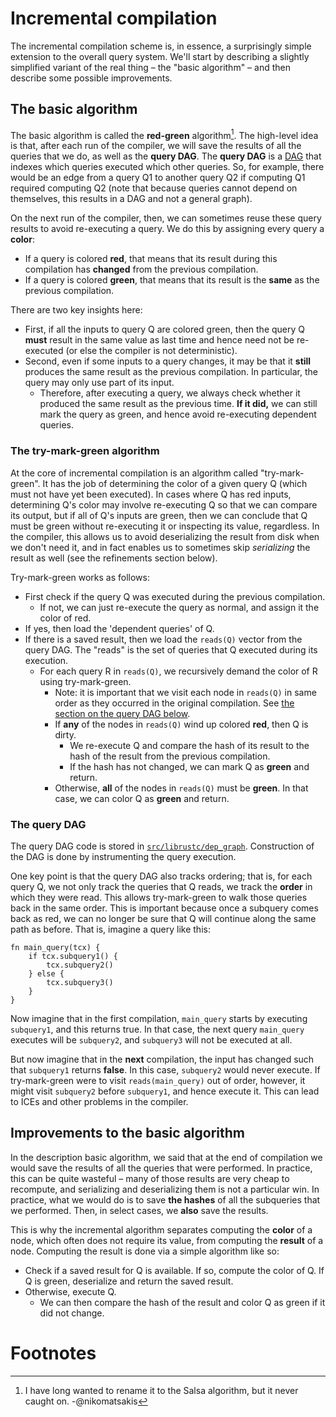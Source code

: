 # Incremental compilation

The incremental compilation scheme is, in essence, a surprisingly
simple extension to the overall query system. We'll start by describing
a slightly simplified variant of the real thing – the "basic algorithm" – and then describe
some possible improvements.

## The basic algorithm

The basic algorithm is
called the **red-green** algorithm[^salsa]. The high-level idea is
that, after each run of the compiler, we will save the results of all
the queries that we do, as well as the **query DAG**. The
**query DAG** is a [DAG] that indexes which queries executed which
other queries. So, for example, there would be an edge from a query Q1
to another query Q2 if computing Q1 required computing Q2 (note that
because queries cannot depend on themselves, this results in a DAG and
not a general graph).

[DAG]: https://en.wikipedia.org/wiki/Directed_acyclic_graph

On the next run of the compiler, then, we can sometimes reuse these
query results to avoid re-executing a query. We do this by assigning
every query a **color**:

- If a query is colored **red**, that means that its result during
  this compilation has **changed** from the previous compilation.
- If a query is colored **green**, that means that its result is
  the **same** as the previous compilation.

There are two key insights here:

- First, if all the inputs to query Q are colored green, then the
  query Q **must** result in the same value as last time and hence
  need not be re-executed (or else the compiler is not deterministic).
- Second, even if some inputs to a query changes, it may be that it
  **still** produces the same result as the previous compilation. In
  particular, the query may only use part of its input.
  - Therefore, after executing a query, we always check whether it
    produced the same result as the previous time. **If it did,** we
    can still mark the query as green, and hence avoid re-executing
    dependent queries.
    
### The try-mark-green algorithm

At the core of incremental compilation is an algorithm called
"try-mark-green". It has the job of determining the color of a given
query Q (which must not have yet been executed). In cases where Q has
red inputs, determining Q's color may involve re-executing Q so that
we can compare its output, but if all of Q's inputs are green, then we
can conclude that Q must be green without re-executing it or inspecting
its value, regardless. In the compiler, this allows us to avoid
deserializing the result from disk when we don't need it, and in fact
enables us to sometimes skip *serializing* the result as well
(see the refinements section below).

Try-mark-green works as follows:

- First check if the query Q was executed during the previous compilation.
  - If not, we can just re-execute the query as normal, and assign it the
    color of red.
- If yes, then load the 'dependent queries' of Q.
- If there is a saved result, then we load the `reads(Q)` vector from the
  query DAG. The "reads" is the set of queries that Q executed during
  its execution.
  - For each query R in `reads(Q)`, we recursively demand the color
    of R using try-mark-green.
    - Note: it is important that we visit each node in `reads(Q)` in same order
      as they occurred in the original compilation. See [the section on the query DAG below](#dag).
    - If **any** of the nodes in `reads(Q)` wind up colored **red**, then Q is dirty.
      - We re-execute Q and compare the hash of its result to the hash of the result
        from the previous compilation.
      - If the hash has not changed, we can mark Q as **green** and return.
    - Otherwise, **all** of the nodes in `reads(Q)` must be **green**. In that case,
      we can color Q as **green** and return.

<a name="dag">

### The query DAG

The query DAG code is stored in
[`src/librustc/dep_graph`][dep_graph]. Construction of the DAG is done
by instrumenting the query execution. 

One key point is that the query DAG also tracks ordering; that is, for
each query Q, we not only track the queries that Q reads, we track the
**order** in which they were read.  This allows try-mark-green to walk
those queries back in the same order. This is important because once a subquery comes back as red,
we can no longer be sure that Q will continue along the same path as before.
That is, imagine a query like this:

```rust,ignore
fn main_query(tcx) {
    if tcx.subquery1() {
        tcx.subquery2()
    } else {
        tcx.subquery3()
    }
}
```

Now imagine that in the first compilation, `main_query` starts by
executing `subquery1`, and this returns true. In that case, the next
query `main_query` executes will be `subquery2`, and `subquery3` will
not be executed at all.

But now imagine that in the **next** compilation, the input has
changed such that `subquery1` returns **false**. In this case, `subquery2` would never
execute. If try-mark-green were to visit `reads(main_query)` out of order,
however, it might visit `subquery2` before `subquery1`, and hence execute it.
This can lead to ICEs and other problems in the compiler.

[dep_graph]: https://github.com/rust-lang/rust/tree/master/src/librustc/dep_graph

## Improvements to the basic algorithm

In the description basic algorithm, we said that at the end of
compilation we would save the results of all the queries that were
performed.  In practice, this can be quite wasteful – many of those
results are very cheap to recompute, and serializing and deserializing
them is not a particular win. In practice, what we would do is to save
**the hashes** of all the subqueries that we performed. Then, in select cases,
we **also** save the results.

This is why the incremental algorithm separates computing the
**color** of a node, which often does not require its value, from
computing the **result** of a node. Computing the result is done via a simple algorithm
like so:

- Check if a saved result for Q is available. If so, compute the color of Q.
  If Q is green, deserialize and return the saved result.
- Otherwise, execute Q.
  - We can then compare the hash of the result and color Q as green if
    it did not change.

# Footnotes

[^salsa]: I have long wanted to rename it to the Salsa algorithm, but it never caught on. -@nikomatsakis
